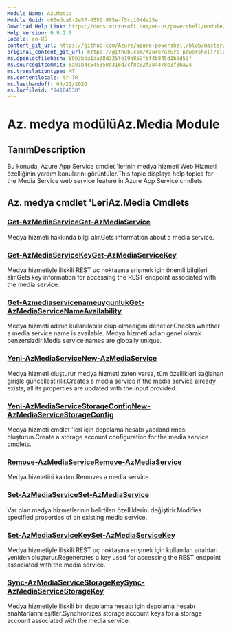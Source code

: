 ```yaml
---
Module Name: Az.Media
Module Guid: c66edca6-2e57-4550-905e-f5cc104de25e
Download Help Link: https://docs.microsoft.com/en-us/powershell/module/az.media
Help Version: 0.9.2.0
Locale: en-US
content_git_url: https://github.com/Azure/azure-powershell/blob/master/src/Media/Media/help/Az.Media.md
original_content_git_url: https://github.com/Azure/azure-powershell/blob/master/src/Media/Media/help/Az.Media.md
ms.openlocfilehash: 89b3bba1aa38d325fe19a859f5f4b845d1b9d53f
ms.sourcegitcommit: 6a91b4c545350d316d3cf8c62f384478e3f3ba24
ms.translationtype: MT
ms.contentlocale: tr-TR
ms.lasthandoff: 04/21/2020
ms.locfileid: "94104538"
---
```

# <span data-ttu-id="16e1e-101">Az. medya modülü</span><span class="sxs-lookup"><span data-stu-id="16e1e-101">Az.Media Module</span></span>
## <span data-ttu-id="16e1e-102">Tanım</span><span class="sxs-lookup"><span data-stu-id="16e1e-102">Description</span></span>
<span data-ttu-id="16e1e-103">Bu konuda, Azure App Service cmdlet 'lerinin medya hizmeti Web Hizmeti özelliğinin yardım konularını görüntüler.</span><span class="sxs-lookup"><span data-stu-id="16e1e-103">This topic displays help topics for the Media Service web service feature in Azure App Service cmdlets.</span></span>

## <span data-ttu-id="16e1e-104">Az. medya cmdlet 'Leri</span><span class="sxs-lookup"><span data-stu-id="16e1e-104">Az.Media Cmdlets</span></span>
### [<span data-ttu-id="16e1e-105">Get-AzMediaService</span><span class="sxs-lookup"><span data-stu-id="16e1e-105">Get-AzMediaService</span></span>](Get-AzMediaService.md)
<span data-ttu-id="16e1e-106">Medya hizmeti hakkında bilgi alır.</span><span class="sxs-lookup"><span data-stu-id="16e1e-106">Gets information about a media service.</span></span>

### [<span data-ttu-id="16e1e-107">Get-AzMediaServiceKey</span><span class="sxs-lookup"><span data-stu-id="16e1e-107">Get-AzMediaServiceKey</span></span>](Get-AzMediaServiceKey.md)
<span data-ttu-id="16e1e-108">Medya hizmetiyle ilişkili REST uç noktasına erişmek için önemli bilgileri alır.</span><span class="sxs-lookup"><span data-stu-id="16e1e-108">Gets key information for accessing the REST endpoint associated with the media service.</span></span>

### [<span data-ttu-id="16e1e-109">Get-Azmediaservicenameuygunluk</span><span class="sxs-lookup"><span data-stu-id="16e1e-109">Get-AzMediaServiceNameAvailability</span></span>](Get-AzMediaServiceNameAvailability.md)
<span data-ttu-id="16e1e-110">Medya hizmeti adının kullanılabilir olup olmadığını denetler.</span><span class="sxs-lookup"><span data-stu-id="16e1e-110">Checks whether a media service name is available.</span></span>
<span data-ttu-id="16e1e-111">Medya hizmeti adları genel olarak benzersizdir.</span><span class="sxs-lookup"><span data-stu-id="16e1e-111">Media service names are globally unique.</span></span>

### [<span data-ttu-id="16e1e-112">Yeni-AzMediaService</span><span class="sxs-lookup"><span data-stu-id="16e1e-112">New-AzMediaService</span></span>](New-AzMediaService.md)
<span data-ttu-id="16e1e-113">Medya hizmeti oluşturur medya hizmeti zaten varsa, tüm özellikleri sağlanan girişle güncelleştirilir.</span><span class="sxs-lookup"><span data-stu-id="16e1e-113">Creates a media service if the media service already exists, all its properties are updated with the input provided.</span></span>

### [<span data-ttu-id="16e1e-114">Yeni-AzMediaServiceStorageConfig</span><span class="sxs-lookup"><span data-stu-id="16e1e-114">New-AzMediaServiceStorageConfig</span></span>](New-AzMediaServiceStorageConfig.md)
<span data-ttu-id="16e1e-115">Medya hizmeti cmdlet 'leri için depolama hesabı yapılandırması oluşturun.</span><span class="sxs-lookup"><span data-stu-id="16e1e-115">Create a storage account configuration for the media service cmdlets.</span></span>

### [<span data-ttu-id="16e1e-116">Remove-AzMediaService</span><span class="sxs-lookup"><span data-stu-id="16e1e-116">Remove-AzMediaService</span></span>](Remove-AzMediaService.md)
<span data-ttu-id="16e1e-117">Medya hizmetini kaldırır.</span><span class="sxs-lookup"><span data-stu-id="16e1e-117">Removes a media service.</span></span>

### [<span data-ttu-id="16e1e-118">Set-AzMediaService</span><span class="sxs-lookup"><span data-stu-id="16e1e-118">Set-AzMediaService</span></span>](Set-AzMediaService.md)
<span data-ttu-id="16e1e-119">Var olan medya hizmetlerinin belirtilen özelliklerini değiştirir.</span><span class="sxs-lookup"><span data-stu-id="16e1e-119">Modifies specified properties of an existing media service.</span></span>

### [<span data-ttu-id="16e1e-120">Set-AzMediaServiceKey</span><span class="sxs-lookup"><span data-stu-id="16e1e-120">Set-AzMediaServiceKey</span></span>](Set-AzMediaServiceKey.md)
<span data-ttu-id="16e1e-121">Medya hizmetiyle ilişkili REST uç noktasına erişmek için kullanılan anahtarı yeniden oluşturur.</span><span class="sxs-lookup"><span data-stu-id="16e1e-121">Regenerates a key used for accessing the REST endpoint associated with the media service.</span></span>

### [<span data-ttu-id="16e1e-122">Sync-AzMediaServiceStorageKey</span><span class="sxs-lookup"><span data-stu-id="16e1e-122">Sync-AzMediaServiceStorageKey</span></span>](Sync-AzMediaServiceStorageKey.md)
<span data-ttu-id="16e1e-123">Medya hizmetiyle ilişkili bir depolama hesabı için depolama hesabı anahtarlarını eşitler.</span><span class="sxs-lookup"><span data-stu-id="16e1e-123">Synchronizes storage account keys for a storage account associated with the media service.</span></span>

